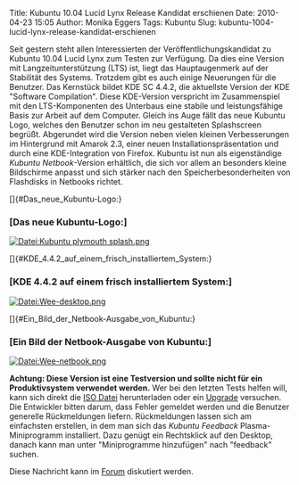 Title: Kubuntu 10.04 Lucid Lynx Release Kandidat erschienen
Date: 2010-04-23 15:05
Author: Monika Eggers
Tags: Kubuntu
Slug: kubuntu-1004-lucid-lynx-release-kandidat-erschienen

Seit gestern steht allen Interessierten der Veröffentlichungskandidat zu
Kubuntu 10.04 Lucid Lynx zum Testen zur Verfügung. Da dies eine Version
mit Langzeitunterstützung (LTS) ist, liegt das Hauptaugenmerk auf der
Stabilität des Systems. Trotzdem gibt es auch einige Neuerungen für die
Benutzer. Das Kernstück bildet KDE SC 4.4.2, die aktuellste Version der
KDE "Software Compilation". Diese KDE-Version verspricht im
Zusammenspiel mit den LTS-Komponenten des Unterbaus eine stabile und
leistungsfähige Basis zur Arbeit auf dem Computer. Gleich ins Auge fällt
das neue Kubuntu Logo, welches den Benutzer schon im neu gestalteten
Splashscreen begrüßt. Abgerundet wird die Version neben vielen kleinen
Verbesserungen im Hintergrund mit Amarok 2.3, einer neuen
Installationspräsentation und durch eine KDE-Integration von Firefox.
Kubuntu ist nun als eigenständige *Kubuntu Netbook*-Version erhältlich,
die sich vor allem an besonders kleine Bildschirme anpasst und sich
stärker nach den Speicherbesonderheiten von Flashdisks in Netbooks
richtet.


[]{#Das_neue_Kubuntu-Logo:}  

### [Das neue Kubuntu-Logo:]


[![Datei:Kubuntu plymouth
splash.png](http://wiki.kubuntu-de.org/images/Kubuntu_plymouth_splash.png)](http://wiki.kubuntu-de.org/images/Kubuntu_plymouth_splash.png "Datei:Kubuntu plymouth splash.png")


<!--break--><!--break-->

[]{#KDE_4.4.2_auf_einem_frisch_installiertem_System:}  

### [KDE 4.4.2 auf einem frisch installiertem System:]


[![Datei:Wee-desktop.png](http://wiki.kubuntu-de.org/images/Wee-desktop.png)](/Datei:Wee-desktop.png "Datei:Wee-desktop.png")


[]{#Ein_Bild_der_Netbook-Ausgabe_von_Kubuntu:}  

### [Ein Bild der Netbook-Ausgabe von Kubuntu:]


[![Datei:Wee-netbook.png](http://wiki.kubuntu-de.org/images/Wee-netbook.png)](/Datei:Wee-netbook.png "Datei:Wee-netbook.png")


**Achtung: Diese Version ist eine Testversion und sollte nicht für ein
Produktivsystem verwendet werden.** Wer bei den letzten Tests helfen
will, kann sich direkt die [ISO
Datei](http://releases.ubuntu.com/kubuntu/lucid/ "http://releases.ubuntu.com/kubuntu/lucid/")
herunterladen oder ein [Upgrade](/Installation#Upgrade "Installation")
versuchen. Die Entwickler bitten darum, dass Fehler gemeldet werden und
die Benutzer generelle Rückmeldungen liefern. Rückmeldungen lassen sich
am einfachsten erstellen, in dem man sich das *Kubuntu Feedback*
Plasma-Miniprogramm installiert. Dazu genügt ein Rechtsklick auf den
Desktop, danach kann man unter "Miniprogramme hinzufügen" nach
"feedback" suchen.


Diese Nachricht kann im
[Forum](http://forum.kubuntu-de.org/index.php?board=1.0 "http://forum.kubuntu-de.org/index.php?topic=13672.0")
diskutiert werden.



